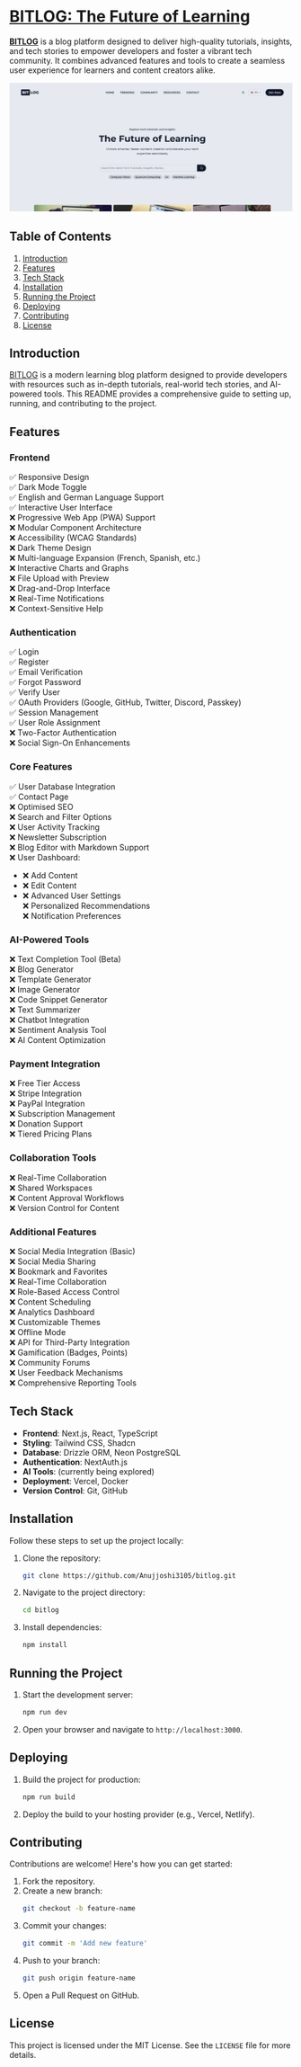 # [BITLOG: The Future of Learning](https://bitlog.netlify.app)

**[BITLOG](https://bitlog.netlify.app)** is a blog platform designed to deliver high-quality tutorials, insights, and tech stories to empower developers and foster a vibrant tech community. It combines advanced features and tools to create a seamless user experience for learners and content creators alike.

![alt text](public/image.png)

## Table of Contents

1. [Introduction](#introduction)
2. [Features](#features)
3. [Tech Stack](#tech-stack)
4. [Installation](#installation)
5. [Running the Project](#running-the-project)
6. [Deploying](#deploying)
7. [Contributing](#contributing)
8. [License](#license)

## Introduction

[BITLOG](https://bitlog.netlify.app) is a modern learning blog platform designed to provide developers with resources such as in-depth tutorials, real-world tech stories, and AI-powered tools. This README provides a comprehensive guide to setting up, running, and contributing to the project.

## Features

### Frontend

✅ Responsive Design  
✅ Dark Mode Toggle  
✅ English and German Language Support  
✅ Interactive User Interface  
❌ Progressive Web App (PWA) Support  
❌ Modular Component Architecture  
❌ Accessibility (WCAG Standards)  
❌ Dark Theme Design  
❌ Multi-language Expansion (French, Spanish, etc.)  
❌ Interactive Charts and Graphs  
❌ File Upload with Preview  
❌ Drag-and-Drop Interface  
❌ Real-Time Notifications  
❌ Context-Sensitive Help

### Authentication

✅ Login  
✅ Register  
✅ Email Verification  
✅ Forgot Password  
✅ Verify User  
✅ OAuth Providers (Google, GitHub, Twitter, Discord, Passkey)  
✅ Session Management  
✅ User Role Assignment  
❌ Two-Factor Authentication  
❌ Social Sign-On Enhancements

### Core Features

✅ User Database Integration  
✅ Contact Page  
❌ Optimised SEO  
❌ Search and Filter Options  
❌ User Activity Tracking  
❌ Newsletter Subscription  
❌ Blog Editor with Markdown Support  
❌ User Dashboard:

- ❌ Add Content
- ❌ Edit Content
- ❌ Advanced User Settings  
  ❌ Personalized Recommendations  
  ❌ Notification Preferences

### AI-Powered Tools

❌ Text Completion Tool (Beta)  
❌ Blog Generator  
❌ Template Generator  
❌ Image Generator  
❌ Code Snippet Generator  
❌ Text Summarizer  
❌ Chatbot Integration  
❌ Sentiment Analysis Tool  
❌ AI Content Optimization

### Payment Integration

❌ Free Tier Access  
❌ Stripe Integration  
❌ PayPal Integration  
❌ Subscription Management  
❌ Donation Support  
❌ Tiered Pricing Plans

### Collaboration Tools

❌ Real-Time Collaboration  
❌ Shared Workspaces  
❌ Content Approval Workflows  
❌ Version Control for Content

### Additional Features

❌ Social Media Integration (Basic)  
❌ Social Media Sharing  
❌ Bookmark and Favorites  
❌ Real-Time Collaboration  
❌ Role-Based Access Control  
❌ Content Scheduling  
❌ Analytics Dashboard  
❌ Customizable Themes  
❌ Offline Mode  
❌ API for Third-Party Integration  
❌ Gamification (Badges, Points)  
❌ Community Forums  
❌ User Feedback Mechanisms  
❌ Comprehensive Reporting Tools

## Tech Stack

- **Frontend**: Next.js, React, TypeScript
- **Styling**: Tailwind CSS, Shadcn
- **Database**: Drizzle ORM, Neon PostgreSQL
- **Authentication**: NextAuth.js
- **AI Tools**: (currently being explored)
- **Deployment**: Vercel, Docker
- **Version Control**: Git, GitHub

## Installation

Follow these steps to set up the project locally:

1. Clone the repository:
   ```bash
   git clone https://github.com/Anujjoshi3105/bitlog.git
   ```
2. Navigate to the project directory:
   ```bash
   cd bitlog
   ```
3. Install dependencies:
   ```bash
   npm install
   ```

## Running the Project

1. Start the development server:
   ```bash
   npm run dev
   ```
2. Open your browser and navigate to `http://localhost:3000`.

## Deploying

1. Build the project for production:
   ```bash
   npm run build
   ```
2. Deploy the build to your hosting provider (e.g., Vercel, Netlify).

## Contributing

Contributions are welcome! Here's how you can get started:

1. Fork the repository.
2. Create a new branch:
   ```bash
   git checkout -b feature-name
   ```
3. Commit your changes:
   ```bash
   git commit -m 'Add new feature'
   ```
4. Push to your branch:
   ```bash
   git push origin feature-name
   ```
5. Open a Pull Request on GitHub.

## License

This project is licensed under the MIT License. See the `LICENSE` file for more details.
